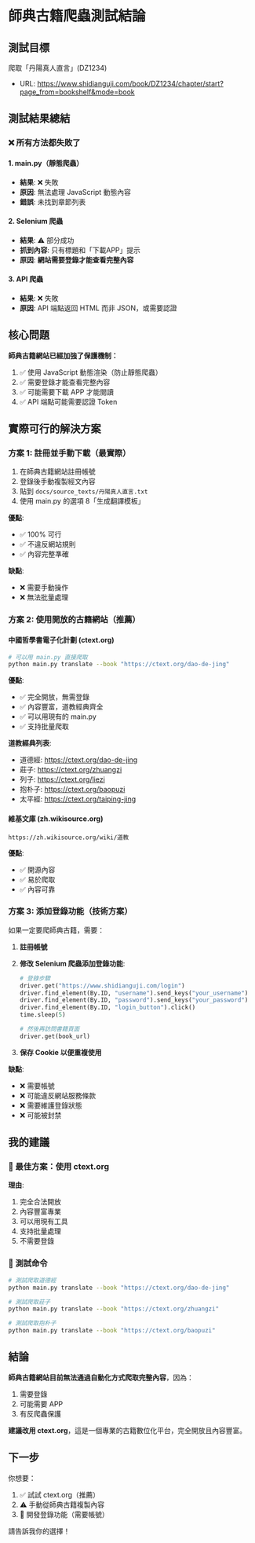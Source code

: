 # 師典古籍爬蟲測試結論

## 測試目標
爬取「丹陽真人直言」(DZ1234)
- URL: https://www.shidianguji.com/book/DZ1234/chapter/start?page_from=bookshelf&mode=book

## 測試結果總結

### ❌ 所有方法都失敗了

#### 1. main.py（靜態爬蟲）
- **結果**: ❌ 失敗
- **原因**: 無法處理 JavaScript 動態內容
- **錯誤**: 未找到章節列表

#### 2. Selenium 爬蟲
- **結果**: ⚠️ 部分成功
- **抓到內容**: 只有標題和「下載APP」提示
- **原因**: **網站需要登錄才能查看完整內容**

#### 3. API 爬蟲
- **結果**: ❌ 失敗
- **原因**: API 端點返回 HTML 而非 JSON，或需要認證

## 核心問題

**師典古籍網站已經加強了保護機制：**

1. ✅ 使用 JavaScript 動態渲染（防止靜態爬蟲）
2. ✅ 需要登錄才能查看完整內容
3. ✅ 可能需要下載 APP 才能閱讀
4. ✅ API 端點可能需要認證 Token

## 實際可行的解決方案

### 方案 1: 註冊並手動下載（最實際）

1. 在師典古籍網站註冊帳號
2. 登錄後手動複製經文內容
3. 貼到 `docs/source_texts/丹陽真人直言.txt`
4. 使用 main.py 的選項 8「生成翻譯模板」

**優點**: 
- ✅ 100% 可行
- ✅ 不違反網站規則
- ✅ 內容完整準確

**缺點**:
- ❌ 需要手動操作
- ❌ 無法批量處理

### 方案 2: 使用開放的古籍網站（推薦）

#### 中國哲學書電子化計劃 (ctext.org)
```bash
# 可以用 main.py 直接爬取
python main.py translate --book "https://ctext.org/dao-de-jing"
```

**優點**:
- ✅ 完全開放，無需登錄
- ✅ 內容豐富，道教經典齊全
- ✅ 可以用現有的 main.py
- ✅ 支持批量爬取

**道教經典列表**:
- 道德經: https://ctext.org/dao-de-jing
- 莊子: https://ctext.org/zhuangzi
- 列子: https://ctext.org/liezi
- 抱朴子: https://ctext.org/baopuzi
- 太平經: https://ctext.org/taiping-jing

#### 維基文庫 (zh.wikisource.org)
```
https://zh.wikisource.org/wiki/道教
```

**優點**:
- ✅ 開源內容
- ✅ 易於爬取
- ✅ 內容可靠

### 方案 3: 添加登錄功能（技術方案）

如果一定要爬師典古籍，需要：

1. **註冊帳號**
2. **修改 Selenium 爬蟲添加登錄功能**:
   ```python
   # 登錄步驟
   driver.get("https://www.shidianguji.com/login")
   driver.find_element(By.ID, "username").send_keys("your_username")
   driver.find_element(By.ID, "password").send_keys("your_password")
   driver.find_element(By.ID, "login_button").click()
   time.sleep(5)
   
   # 然後再訪問書籍頁面
   driver.get(book_url)
   ```

3. **保存 Cookie 以便重複使用**

**缺點**:
- ❌ 需要帳號
- ❌ 可能違反網站服務條款
- ❌ 需要維護登錄狀態
- ❌ 可能被封禁

## 我的建議

### 🎯 最佳方案：使用 ctext.org

**理由**:
1. 完全合法開放
2. 內容豐富專業
3. 可以用現有工具
4. 支持批量處理
5. 不需要登錄

### 📝 測試命令

```bash
# 測試爬取道德經
python main.py translate --book "https://ctext.org/dao-de-jing"

# 測試爬取莊子
python main.py translate --book "https://ctext.org/zhuangzi"

# 測試爬取抱朴子
python main.py translate --book "https://ctext.org/baopuzi"
```

## 結論

**師典古籍網站目前無法通過自動化方式爬取完整內容**，因為：
1. 需要登錄
2. 可能需要 APP
3. 有反爬蟲保護

**建議改用 ctext.org**，這是一個專業的古籍數位化平台，完全開放且內容豐富。

## 下一步

你想要：
1. ✅ 試試 ctext.org（推薦）
2. ⚠️ 手動從師典古籍複製內容
3. 🔧 開發登錄功能（需要帳號）

請告訴我你的選擇！
